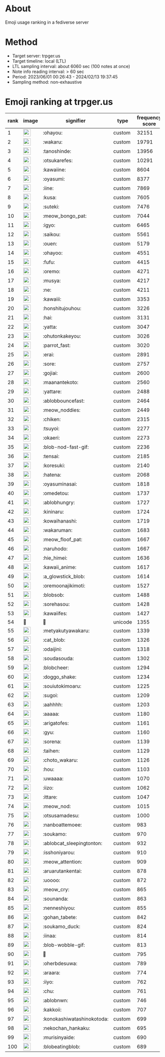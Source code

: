 # About
Emoji usage ranking in a fediverse server

# Method
- Target server: trpger.us
- Target timeline: local (LTL)
- LTL sampling interval: about 6060 sec (100 notes at once)
- Note info reading interval: > 60 sec
- Period: 2023/06/01 00:26:43 - 2024/02/13 19:37:45 
- Sampling method: non-exhaustive

# Emoji ranking at trpger.us

|rank|image|signifier|type|frequency score|
|----|----|----|----|----|
|1|<img height="24" src="https://trpger.us/emoji/ohayou.webp">|:ohayou:|custom|32151|
|2|<img height="24" src="https://trpger.us/emoji/wakaru.webp">|:wakaru:|custom|19791|
|3|<img height="24" src="https://trpger.us/emoji/tanoshinde.webp">|:tanoshinde:|custom|13956|
|4|<img height="24" src="https://trpger.us/emoji/otsukarefes.webp">|:otsukarefes:|custom|10291|
|5|<img height="24" src="https://trpger.us/emoji/kawaiine.webp">|:kawaiine:|custom|8604|
|6|<img height="24" src="https://trpger.us/emoji/oyasumi.webp">|:oyasumi:|custom|8377|
|7|<img height="24" src="https://trpger.us/emoji/iine.webp">|:iine:|custom|7869|
|8|<img height="24" src="https://trpger.us/emoji/kusa.webp">|:kusa:|custom|7605|
|9|<img height="24" src="https://trpger.us/emoji/suteki.webp">|:suteki:|custom|7476|
|10|<img height="24" src="https://trpger.us/emoji/meow_bongo_pat.webp">|:meow_bongo_pat:|custom|7044|
|11|<img height="24" src="https://trpger.us/emoji/igyo.webp">|:igyo:|custom|6465|
|12|<img height="24" src="https://trpger.us/emoji/saikou.webp">|:saikou:|custom|5561|
|13|<img height="24" src="https://trpger.us/emoji/ouen.webp">|:ouen:|custom|5179|
|14|<img height="24" src="https://trpger.us/emoji/ohayoo.webp">|:ohayoo:|custom|4551|
|15|<img height="24" src="https://trpger.us/emoji/fufu.webp">|:fufu:|custom|4415|
|16|<img height="24" src="https://trpger.us/emoji/oremo.webp">|:oremo:|custom|4271|
|17|<img height="24" src="https://trpger.us/emoji/musya.webp">|:musya:|custom|4217|
|18|<img height="24" src="https://trpger.us/emoji/ne.webp">|:ne:|custom|4211|
|19|<img height="24" src="https://trpger.us/emoji/kawaiii.webp">|:kawaiii:|custom|3353|
|20|<img height="24" src="https://trpger.us/emoji/honshitujouhou.webp">|:honshitujouhou:|custom|3226|
|21|<img height="24" src="https://trpger.us/emoji/hai.webp">|:hai:|custom|3131|
|22|<img height="24" src="https://trpger.us/emoji/yatta.webp">|:yatta:|custom|3047|
|23|<img height="24" src="https://trpger.us/emoji/ohutonkakeyou.webp">|:ohutonkakeyou:|custom|3026|
|24|<img height="24" src="https://trpger.us/emoji/parrot_fast.webp">|:parrot_fast:|custom|3020|
|25|<img height="24" src="https://trpger.us/emoji/erai.webp">|:erai:|custom|2891|
|26|<img height="24" src="https://trpger.us/emoji/sore.webp">|:sore:|custom|2757|
|27|<img height="24" src="https://trpger.us/emoji/gojiai.webp">|:gojiai:|custom|2600|
|28|<img height="24" src="https://trpger.us/emoji/maanantekoto.webp">|:maanantekoto:|custom|2560|
|29|<img height="24" src="https://trpger.us/emoji/yattare.webp">|:yattare:|custom|2488|
|30|<img height="24" src="https://trpger.us/emoji/ablobbouncefast.webp">|:ablobbouncefast:|custom|2464|
|31|<img height="24" src="https://trpger.us/emoji/meow_noddies.webp">|:meow_noddies:|custom|2449|
|32|<img height="24" src="https://trpger.us/emoji/chiken.webp">|:chiken:|custom|2315|
|33|<img height="24" src="https://trpger.us/emoji/tsuyoi.webp">|:tsuyoi:|custom|2277|
|34|<img height="24" src="https://trpger.us/emoji/okaeri.webp">|:okaeri:|custom|2273|
|35|<img height="24" src="https://trpger.us/emoji/blob-nod-fast-gif.webp">|:blob-nod-fast-gif:|custom|2236|
|36|<img height="24" src="https://trpger.us/emoji/tensai.webp">|:tensai:|custom|2185|
|37|<img height="24" src="https://trpger.us/emoji/koresuki.webp">|:koresuki:|custom|2140|
|38|<img height="24" src="https://trpger.us/emoji/hatena.webp">|:hatena:|custom|2068|
|39|<img height="24" src="https://trpger.us/emoji/oyasuminasai.webp">|:oyasuminasai:|custom|1818|
|40|<img height="24" src="https://trpger.us/emoji/omedetou.webp">|:omedetou:|custom|1737|
|41|<img height="24" src="https://trpger.us/emoji/ablobhungry.webp">|:ablobhungry:|custom|1727|
|42|<img height="24" src="https://trpger.us/emoji/kininaru.webp">|:kininaru:|custom|1724|
|43|<img height="24" src="https://trpger.us/emoji/kowaihanashi.webp">|:kowaihanashi:|custom|1719|
|44|<img height="24" src="https://trpger.us/emoji/wakaruman.webp">|:wakaruman:|custom|1683|
|45|<img height="24" src="https://trpger.us/emoji/meow_floof_pat.webp">|:meow_floof_pat:|custom|1667|
|46|<img height="24" src="https://trpger.us/emoji/naruhodo.webp">|:naruhodo:|custom|1667|
|47|<img height="24" src="https://trpger.us/emoji/hie_himei.webp">|:hie_himei:|custom|1636|
|48|<img height="24" src="https://trpger.us/emoji/kawaii_anime.webp">|:kawaii_anime:|custom|1617|
|49|<img height="24" src="https://trpger.us/emoji/a_glowstick_blob.webp">|:a_glowstick_blob:|custom|1614|
|50|<img height="24" src="https://trpger.us/emoji/oremoonajikimoti.webp">|:oremoonajikimoti:|custom|1527|
|51|<img height="24" src="https://trpger.us/emoji/blobsob.webp">|:blobsob:|custom|1488|
|52|<img height="24" src="https://trpger.us/emoji/sorehasou.webp">|:sorehasou:|custom|1428|
|53|<img height="24" src="https://trpger.us/emoji/kawaiifes.webp">|:kawaiifes:|custom|1427|
|54|🍮|🍮|unicode|1355|
|55|<img height="24" src="https://trpger.us/emoji/metyakutyawakaru.webp">|:metyakutyawakaru:|custom|1339|
|56|<img height="24" src="https://trpger.us/emoji/cat_blob.webp">|:cat_blob:|custom|1326|
|57|<img height="24" src="https://trpger.us/emoji/odaijini.webp">|:odaijini:|custom|1318|
|58|<img height="24" src="https://trpger.us/emoji/soudasouda.webp">|:soudasouda:|custom|1302|
|59|<img height="24" src="https://trpger.us/emoji/blobcheer.webp">|:blobcheer:|custom|1294|
|60|<img height="24" src="https://trpger.us/emoji/doggo_shake.webp">|:doggo_shake:|custom|1234|
|61|<img height="24" src="https://trpger.us/emoji/souiutokimoaru.webp">|:souiutokimoaru:|custom|1225|
|62|<img height="24" src="https://trpger.us/emoji/sugoi.webp">|:sugoi:|custom|1209|
|63|<img height="24" src="https://trpger.us/emoji/aahhhh.webp">|:aahhhh:|custom|1203|
|64|<img height="24" src="https://trpger.us/emoji/aaaaa.webp">|:aaaaa:|custom|1180|
|65|<img height="24" src="https://trpger.us/emoji/arigatofes.webp">|:arigatofes:|custom|1161|
|66|<img height="24" src="https://trpger.us/emoji/gyu.webp">|:gyu:|custom|1160|
|67|<img height="24" src="https://trpger.us/emoji/sorena.webp">|:sorena:|custom|1139|
|68|<img height="24" src="https://trpger.us/emoji/taihen.webp">|:taihen:|custom|1129|
|69|<img height="24" src="https://trpger.us/emoji/choto_wakaru.webp">|:choto_wakaru:|custom|1126|
|70|<img height="24" src="https://trpger.us/emoji/hou.webp">|:hou:|custom|1103|
|71|<img height="24" src="https://trpger.us/emoji/uwaaaa.webp">|:uwaaaa:|custom|1070|
|72|<img height="24" src="https://trpger.us/emoji/iizo.webp">|:iizo:|custom|1062|
|73|<img height="24" src="https://trpger.us/emoji/ittare.webp">|:ittare:|custom|1047|
|74|<img height="24" src="https://trpger.us/emoji/meow_nod.webp">|:meow_nod:|custom|1015|
|75|<img height="24" src="https://trpger.us/emoji/otsusamadesu.webp">|:otsusamadesu:|custom|1000|
|76|<img height="24" src="https://trpger.us/emoji/nanboattemoee.webp">|:nanboattemoee:|custom|983|
|77|<img height="24" src="https://trpger.us/emoji/soukamo.webp">|:soukamo:|custom|970|
|78|<img height="24" src="https://trpger.us/emoji/ablobcat_sleepingtonton.webp">|:ablobcat_sleepingtonton:|custom|932|
|79|<img height="24" src="https://trpger.us/emoji/isshoniyarou.webp">|:isshoniyarou:|custom|910|
|80|<img height="24" src="https://trpger.us/emoji/meow_attention.webp">|:meow_attention:|custom|909|
|81|<img height="24" src="https://trpger.us/emoji/aruarutankentai.webp">|:aruarutankentai:|custom|878|
|82|<img height="24" src="https://trpger.us/emoji/uoooo.webp">|:uoooo:|custom|872|
|83|<img height="24" src="https://trpger.us/emoji/meow_cry.webp">|:meow_cry:|custom|865|
|84|<img height="24" src="https://trpger.us/emoji/sounanda.webp">|:sounanda:|custom|863|
|85|<img height="24" src="https://trpger.us/emoji/nenneshiyou.webp">|:nenneshiyou:|custom|855|
|86|<img height="24" src="https://trpger.us/emoji/gohan_tabete.webp">|:gohan_tabete:|custom|842|
|87|<img height="24" src="https://trpger.us/emoji/soukamo_duck.webp">|:soukamo_duck:|custom|824|
|88|<img height="24" src="https://trpger.us/emoji/iinaa.webp">|:iinaa:|custom|814|
|89|<img height="24" src="https://trpger.us/emoji/blob-wobble-gif.webp">|:blob-wobble-gif:|custom|813|
|90|<img height="24" src="https://trpger.us/emoji/birthday.webp">|:birthday:|custom|795|
|91|<img height="24" src="https://trpger.us/emoji/oherbdesuwa.webp">|:oherbdesuwa:|custom|789|
|92|<img height="24" src="https://trpger.us/emoji/araara.webp">|:araara:|custom|774|
|93|<img height="24" src="https://trpger.us/emoji/iiyo.webp">|:iiyo:|custom|762|
|94|<img height="24" src="https://trpger.us/emoji/chu.webp">|:chu:|custom|761|
|95|<img height="24" src="https://trpger.us/emoji/ablobnwn.webp">|:ablobnwn:|custom|746|
|96|<img height="24" src="https://trpger.us/emoji/kakkoii.webp">|:kakkoii:|custom|707|
|97|<img height="24" src="https://trpger.us/emoji/konokashiwatashinokotoda.webp">|:konokashiwatashinokotoda:|custom|699|
|98|<img height="24" src="https://trpger.us/emoji/nekochan_hankaku.webp">|:nekochan_hankaku:|custom|695|
|99|<img height="24" src="https://trpger.us/emoji/murisinyaide.webp">|:murisinyaide:|custom|690|
|100|<img height="24" src="https://trpger.us/emoji/blobeatingblob.webp">|:blobeatingblob:|custom|689|
